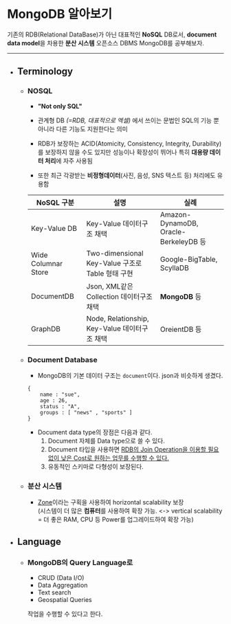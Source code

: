 MongoDB 알아보기
===
기존의 RDB(Relational DataBase)가 아닌 대표적인 **NoSQL** DB로서, **document data model**을 차용한 **분산 시스템** 오픈소스 DBMS MongoDB를 공부해보자.

---
- ## Terminology
  - ### NOSQL
    - **"Not only SQL"** 
    - 관계형 DB *(=RDB, 대표적으로 엑셀)* 에서 쓰이는 문법인 SQL의 기능 뿐 아니라 다른 기능도 지원한다는 의미
    - RDB가 보장하는 ACID(Atomicity, Consistency, Integrity, Durability)를 보장하지 않을 수도 있지만 성능이나 확장성이 뛰어나 특히 **대용량 데이터 처리**에 자주 사용됨  

    - 또한 최근 각광받는 **비정형데이터**(사진, 음성, SNS 텍스트 등) 처리에도 유용함

    |NoSQL 구분|설명|실례|
    |-------------|-------------------|----------------------|
    |Key-Value DB | Key-Value 데이터구조 채택 | Amazon-DynamoDB, Oracle-BerkeleyDB 등|
    |Wide Columnar Store | Two-dimensional Key-Value 구조로 Table 형태 구현 | Google-BigTable, ScyllaDB|
    |DocumentDB| Json, XML같은 Collection 데이터구조 채택 | **MongoDB** 등|
    |GraphDB| Node, Relationship, Key-Value 데이터구조 채택 | OreientDB 등| 
  - ### Document Database
    - MongoDB의 기본 데이터 구조는 `document`이다. json과 비슷하게 생겼다.
    ```
    {
        name : "sue",
        age : 26,
        status : "A",
        groups : [ "news" , "sports" ]
    }
    ```
    - Document data type의 장점은 다음과 같다.  
      1. Document 자체를 Data type으로 쓸 수 있다.
      2. Document 타입을 사용하면 [RDB의 Join Operation을 이용할 필요 없이 낮은 Cost로 원하는 업무를 수행할 수 있다.](https://stackoverflow.com/questions/2350495/how-do-i-perform-the-sql-join-equivalent-in-mongodb)
      3. 유동적인 스키마로 다형성이 보장된다. 
  - ### 분산 시스템
    - [Zone](https://docs.mongodb.com/manual/core/zone-sharding/#zone-sharding)이라는 구획을 사용하여 horizontal scalability 보장  
    (시스템이 더 많은 **컴퓨터**를 사용하여 확장 가능. <-> vertical scalability = 더 좋은 RAM, CPU 등 Power를 업그레이드하여 확장 가능)
- ## Language
  - ### MongoDB의 Query Language로
    - CRUD (Data I/O)
    - Data Aggregation
    - Text search
    - Geospatial Queries  
    
    작업을 수행할 수 있다고 한다.   
    